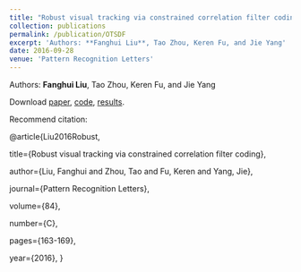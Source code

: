 ```yaml
---
title: "Robust visual tracking via constrained correlation filter coding"
collection: publications
permalink: /publication/OTSDF
excerpt: 'Authors: **Fanghui Liu**, Tao Zhou, Keren Fu, and Jie Yang'
date: 2016-09-28
venue: 'Pattern Recognition Letters'
---
```

Authors: **Fanghui Liu**, Tao Zhou, Keren Fu, and Jie Yang

Download [paper](http://sgre.github.io/files/OTSDF.pdf),
[code](http://sgre.github.io/files/OTSDF_code.zip),
[results](http://sgre.github.io/files/OTSDF_OTB100.zip).

Recommend citation:

@article{Liu2016Robust,

  title={Robust visual tracking via constrained correlation filter coding},
  
  author={Liu, Fanghui and Zhou, Tao and Fu, Keren and Yang, Jie},
  
  journal={Pattern Recognition Letters},
  
  volume={84},
  
  number={C},
  
  pages={163-169},
  
  year={2016},
}


